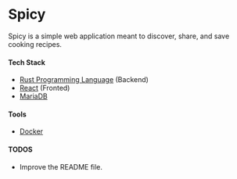 # Spicy

Spicy is a simple web application meant to discover, share, and save cooking
recipes.

#### Tech Stack
- [Rust Programming Language](https://www.rust-lang.org/) (Backend)
- [React](https://react.dev/) (Fronted)
- [MariaDB](https://mariadb.org/)

#### Tools
- [Docker](https://www.docker.com/)

#### TODOS
- Improve the README file.

